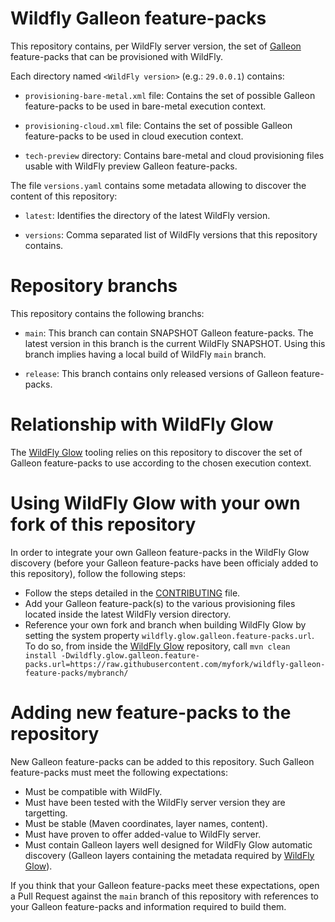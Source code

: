 # Wildfly Galleon feature-packs

This repository contains, per WildFly server version, the set of [Galleon](https://github.com/wildfly/galleon) feature-packs that can be provisioned with WildFly.

Each directory named `<WildFly version>` (e.g.: `29.0.0.1`) contains:

* `provisioning-bare-metal.xml` file: Contains the set of possible Galleon feature-packs to be used in bare-metal execution context.

* `provisioning-cloud.xml` file: Contains the set of possible Galleon feature-packs to be used in cloud execution context.

* `tech-preview` directory: Contains bare-metal and cloud provisioning files usable with WildFly preview Galleon feature-packs.

The file `versions.yaml` contains some metadata allowing to discover the content of this repository:

* `latest`: Identifies the directory of the latest WildFly version.

* `versions`: Comma separated list of WildFly versions that this repository contains.


# Repository branchs

This repository contains the following branchs:

* `main`: This branch can contain SNAPSHOT Galleon feature-packs. The latest version in this branch is the current WildFly SNAPSHOT. Using this branch implies having a local build of WildFly `main` branch.

* `release`: This branch contains only released versions of Galleon feature-packs.


# Relationship with WildFly Glow

The [WildFly Glow](https://github.com/wildfly/wildfly-glow) tooling relies on this repository to discover the set of Galleon 
feature-packs to use according to the chosen execution context.


# Using WildFly Glow with your own fork of this repository

In order to integrate your own Galleon feature-packs in the WildFly Glow discovery (before 
your Galleon feature-packs have been officialy added to this repository), follow the following steps:

* Follow the steps detailed in the [CONTRIBUTING](CONTRIBUTING.md) file.
* Add your Galleon feature-pack(s) to the various provisioning files located inside the latest WildFly version directory.
* Reference your own fork and branch when building WildFly Glow by setting the system property `wildfly.glow.galleon.feature-packs.url`. 
To do so, from inside the [WildFly Glow](https://github.com/wildfly/wildfly-glow) repository, call `mvn clean install -Dwildfly.glow.galleon.feature-packs.url=https://raw.githubusercontent.com/myfork/wildfly-galleon-feature-packs/mybranch/`


# Adding new feature-packs to the repository

New Galleon feature-packs can be added to this repository. Such Galleon feature-packs must meet the following expectations: 

* Must be compatible with WildFly.
* Must have been tested with the WildFly server version they are targetting.
* Must be stable (Maven coordinates, layer names, content).
* Must have proven to offer added-value to WildFly server. 
* Must contain Galleon layers well designed for WildFly Glow automatic discovery (Galleon layers containing the metadata required by [WildFly Glow](https://github.com/wildfly/wildfly-glow)).

If you think that your Galleon feature-packs meet these expectations, open a Pull Request against the `main` branch 
of this repository with references to your Galleon feature-packs and information required to build them.


